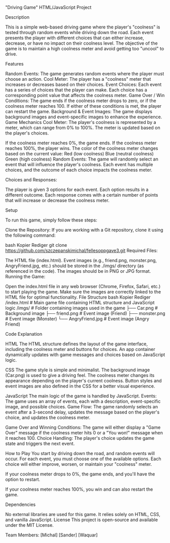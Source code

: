 "Driving Game" HTML/JavaScript Project

Description

This is a simple web-based driving game where the player's "coolness" is tested through random events while driving down the road. Each event presents the player with different choices that can either increase, decrease, or have no impact on their coolness level. The objective of the game is to maintain a high coolness meter and avoid getting too "uncool" to drive.

Features

Random Events: The game generates random events where the player must choose an action.
Cool Meter: The player has a "coolness" meter that increases or decreases based on their choices.
Event Choices: Each event has a series of choices that the player can make. Each choice has a corresponding point value that affects the coolness meter.
Game Over / Win Conditions: The game ends if the coolness meter drops to zero, or if the coolness meter reaches 100. If either of these conditions is met, the player can restart the game.
Background & Event Images: The game displays background images and event-specific images to enhance the experience.
Game Mechanics
Cool Meter: The player's coolness is represented by a meter, which can range from 0% to 100%. The meter is updated based on the player's choices.

If the coolness meter reaches 0%, the game ends.
If the coolness meter reaches 100%, the player wins.
The color of the coolness meter changes based on the current value:
Red (low coolness)
Blue (neutral coolness)
Green (high coolness)
Random Events: The game will randomly select an event that will influence the player's coolness. Each event has multiple choices, and the outcome of each choice impacts the coolness meter.

Choices and Responses:

The player is given 3 options for each event. Each option results in a different outcome.
Each response comes with a certain number of points that will increase or decrease the coolness meter.

Setup

To run this game, simply follow these steps:

Clone the Repository: If you are working with a Git repository, clone it using the following command:

bash
Kopier
Rediger
git clone https://github.com/szczepanskimichal/fellesoppgave3.git
Required Files:

The HTML file (index.html).
Event images (e.g., friend.png, monster.png, AngryFriend.jpg, etc.) should be stored in the ./imgs/ directory (as referenced in the code).
The images should be in PNG or JPG format.
Running the Game:

Open the index.html file in any web browser (Chrome, Firefox, Safari, etc.) to start playing the game.
Make sure the images are correctly linked to the HTML file for optimal functionality.
File Structure
bash
Kopier
Rediger
/index.html # Main game file containing HTML structure and JavaScript logic
/imgs/ # Folder containing images used in the game
├── Car.png # Background image
├── friend.png # Event image (Friend)
├── monster.png # Event image (Monster)
└── AngryFriend.jpg # Event image (Angry Friend)

Code Explanation

HTML
The HTML structure defines the layout of the game interface, including the coolness meter and buttons for choices.
An app container dynamically updates with game messages and choices based on JavaScript logic.

CSS
The game style is simple and minimalist.
The background image (Car.png) is used to give a driving feel.
The coolness meter changes its appearance depending on the player's current coolness.
Button styles and event images are also defined in the CSS for a better visual experience.

JavaScript
The main logic of the game is handled by JavaScript.
Events: The game uses an array of events, each with a description, event-specific image, and possible choices.
Game Flow: The game randomly selects an event after a 3-second delay, updates the message based on the player's choice, and updates the coolness meter.

Game Over and Winning Conditions: The game will either display a "Game Over" message if the coolness meter hits 0 or a "You won!" message when it reaches 100.
Choice Handling: The player's choice updates the game state and triggers the next event.

How to Play
You start by driving down the road, and random events will occur.
For each event, you must choose one of the available options.
Each choice will either improve, worsen, or maintain your "coolness" meter.

If your coolness meter drops to 0%, the game ends, and you'll have the option to restart.

If your coolness meter reaches 100%, you win and can also restart the game.

Dependencies

No external libraries are used for this game. It relies solely on HTML, CSS, and vanilla JavaScript.
License
This project is open-source and available under the MIT License.

Team Members:
[Michal]
[Sander]
[Waquar]
